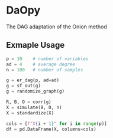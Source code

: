 # DaOpy

The DAG adaptation of the Onion method


## Exmaple Usage

```python
p = 10    # number of variables
ad = 4    # average degree
n = 100   # number of samples

g = er_dag(p, ad=ad)
g = sf_out(g)
g = randomize_graph(g)

R, B, O = corr(g)
X = simulate(B, O, n)
X = standardize(X)

cols = [f"X{i + 1}" for i in range(p)]
df = pd.DataFrame(X, columns=cols)

